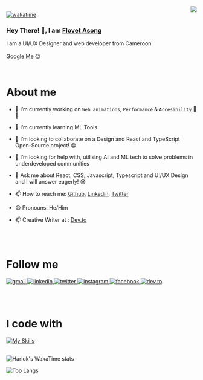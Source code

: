 <img align="right" src="https://visitor-badge.laobi.icu/badge?page_id=Flovet-stack.Flovet-stack" />

[![wakatime](https://wakatime.com/badge/user/c222b350-e557-4ab6-84a7-bedce9c8d426.svg)](https://wakatime.com/@c222b350-e557-4ab6-84a7-bedce9c8d426)

<!-- Intro  -->
<h3>Hey There! 👋, I am <b><a target="_blank" href="https://www.google.com/search?q=flovet+stack">Flovet Asong</a></b></h3>

<p> 
    I am a UI/UX Designer and web developer from Cameroon
    <br><br>
    <a target="_blank" href="https://www.google.com/search?q=flovet+stack">Google Me 😊</a>
</p>
<br>

<!-- About Section -->
 # About me
 
- 🔭 I’m currently working on `Web animations`, `Performance` &amp; `Accesibility` 🚀💙
- 🌱 I’m currently learning ML Tools
- 👯 I’m looking to collaborate on a Design and React and TypeScript Open-Source project! 😁
- 🤔 I’m looking for help with, utilising AI and ML tech to solve problems in underdeveloped communities
- 💬 Ask me about React, CSS, Javascript, Typescript and UI/UX Design and I will answer eagerly! 😎
- 📫 How to reach me: [Github](https://github.com/Flovet-stack), [Linkedin](www.linkedin.com/in/flovet-asong), [Twitter](https://x.com/Flovet45)
- 😄 Pronouns: He/Him
- 📫 Creative Writer at : [Dev.to](https://dev.to/flovetstack)

  <br><br>
<!-- Socials Section -->
 # Follow me
<p>
 <a href="mailto:lovetofloveto3@gmail.com" target="blank">
  <img src="https://img.shields.io/badge/Gmail-D14836?style=for-the-badge&logo=gmail&logoColor=white" alt="gmail" />
 </a>
    
 <a href="www.linkedin.com/in/flovet-asong" target="_blank">
  <img src="https://img.shields.io/badge/LinkedIn-0077B5?style=for-the-badge&logo=linkedin&logoColor=white" alt="linkedin"/>
 </a>
 
 <a href="https://x.com/Flovet45" target="_blank">
  <img src="https://img.shields.io/badge/Twitter-1DA1F2?style=for-the-badge&logo=twitter&logoColor=white" alt="twitter" />
 </a>
 
 <a href="https://www.instagram.com/flovet_stack/" target="_blank">
  <img src="https://img.shields.io/badge/Instagram-fe4164?style=for-the-badge&logo=instagram&logoColor=white" alt="instagram" />
 </a> 
 
 <a href="https://www.facebook.com/floveto" target="_blank">
  <img src="https://img.shields.io/badge/Facebook-20BEFF?&style=for-the-badge&logo=facebook&logoColor=white" alt="facebook"  />
  </a>
  
 <a href="https://dev.to/flovetstack" target="_blank">
  <img src="https://img.shields.io/badge/dev.to-0A0A0A?style=for-the-badge&logo=dev.to&logoColor=white" alt="dev.to" />
</a>
</p>
<br><br>

  
<!-- Tech Stack -->
 # I code with
 [![My Skills](https://skillicons.dev/icons?i=js,html,css,react,typescript,javascript,scss,aws,docker,figma,firebase,gcp,git,graphql,nextjs,nodejs,npm,postgres,postman,redux,pinia,redis,tailwind,nestjs,ubuntu,vite)](https://skillicons.dev)
 <br><br>
 
![Harlok's WakaTime stats](https://github-readme-stats.vercel.app/api/wakatime?username=flovet_stack\&layout=compact&theme=github_dark_dimmed)


![Top Langs](https://github-readme-stats.vercel.app/api/top-langs/?username=Flovet-stack\&layout=compact&theme=github_dark_dimmed)

